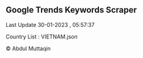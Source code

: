 

## Google Trends Keywords Scraper 
 
Last Update 30-01-2023 , 05:57:37

Country List :
VIETNAM.json



© Abdul Muttaqin 
